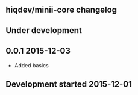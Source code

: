 hiqdev/minii-core changelog
---------------------------

## Under development


## 0.0.1 2015-12-03

- Added basics

## Development started 2015-12-01

